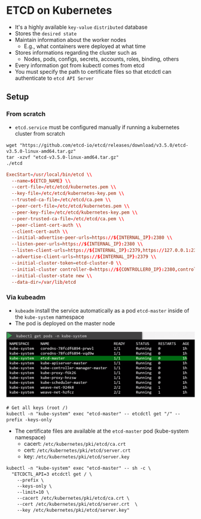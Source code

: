 # ETCD on Kubernetes

- It's a highly available `key-value` `distributed` database
- Stores the `desired state`
- Maintain information about the worker nodes
  - E.g., what containers were deployed at what time
- Stores informations regarding the cluster such as
  - Nodes, pods, configs, secrets, accounts, roles, binding, others
- Every information got from kubectl comes from etcd
- You must specify the path to certificate files so that etcdctl can authenticate to `etcd API Server`

## Setup

### From scratch

- `etcd.service` must be configured manually if running a kubernetes cluster from scratch

```shell
wget "https://github.com/etcd-io/etcd/releases/download/v3.5.0/etcd-v3.5.0-linux-amd64.tar.gz"
tar -xzvf "etcd-v3.5.0-linux-amd64.tar.gz"
./etcd
```

```conf
ExecStart=/usr/local/bin/etcd \\
  --name=${ETCD_NAME} \\
  --cert-file=/etc/etcd/kubernetes.pem \\
  --key-file=/etc/etcd/kubernetes-key.pem \\
  --trusted-ca-file=/etc/etcd/ca.pem \\
  --peer-cert-file=/etc/etcd/kubernetes.pem \\
  --peer-key-file=/etc/etcd/kubernetes-key.pem \\
  --peer-trusted-ca-file=/etc/etcd/ca.pem \\
  --peer-client-cert-auth \\
  --client-cert-auth \\
  --initial-advertise-peer-urls=https://${INTERNAL_IP}:2380 \\
  --listen-peer-urls=https://${INTERNAL_IP}:2380 \\
  --listen-client-urls=https://${INTERNAL_IP}:2379,https://127.0.0.1:2379 \\
  --advertise-client-urls=https://${INTERNAL_IP}:2379 \\
  --initial-cluster-token=etcd-cluster-0 \\
  --initial-cluster controller-0=https://${CONTROLLER0_IP}:2380,controller-1=https://${CONTROLLER1_IP}:2380 \\
  --initial-cluster-state new \\
  --data-dir=/var/lib/etcd
```

### Via kubeadm

- `kubeadm` install the service automatically as a pod `etcd-master` inside of the `kube-system` namespace
- The pod is deployed on the master node

![etcd-master POD](.images/etcd-pod.png)

```shell
# Get all keys (root /)
kubectl -n "kube-system" exec "etcd-master" -- etcdctl get "/" --prefix -keys-only
```

- The certificate files are available at the `etcd-master` pod (kube-system namespace)
  - cacert: `/etc/kubernetes/pki/etcd/ca.crt`
  - cert: `/etc/kubernetes/pki/etcd/server.crt`
  - key: `/etc/kubernetes/pki/etcd/server.key`

```shell
kubectl -n "kube-system" exec "etcd-master" -- sh -c \
  "ETCDCTL_API=3 etcdctl get / \
    --prefix \
    --keys-only \
    --limit=10 \
    --cacert /etc/kubernetes/pki/etcd/ca.crt \
    --cert /etc/kubernetes/pki/etcd/server.crt  \
    --key /etc/kubernetes/pki/etcd/server.key"
```
